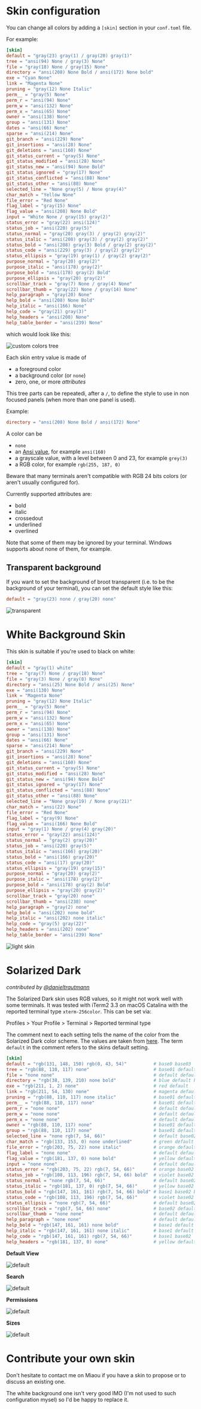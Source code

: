 
# Skin configuration

You can change all colors by adding a `[skin]` section in your `conf.toml` file.

For example:

```toml
[skin]
default = "gray(23) gray(1) / gray(20) gray(1)"
tree = "ansi(94) None / gray(3) None"
file = "gray(18) None / gray(15) None"
directory = "ansi(208) None Bold / ansi(172) None bold"
exe = "Cyan None"
link = "Magenta None"
pruning = "gray(12) None Italic"
perm__ = "gray(5) None"
perm_r = "ansi(94) None"
perm_w = "ansi(132) None"
perm_x = "ansi(65) None"
owner = "ansi(138) None"
group = "ansi(131) None"
dates = "ansi(66) None"
sparse = "ansi(214) None"
git_branch = "ansi(229) None"
git_insertions = "ansi(28) None"
git_deletions = "ansi(160) None"
git_status_current = "gray(5) None"
git_status_modified = "ansi(28) None"
git_status_new = "ansi(94) None Bold"
git_status_ignored = "gray(17) None"
git_status_conflicted = "ansi(88) None"
git_status_other = "ansi(88) None"
selected_line = "None gray(5) / None gray(4)"
char_match = "Yellow None"
file_error = "Red None"
flag_label = "gray(15) None"
flag_value = "ansi(208) None Bold"
input = "White None / gray(15) gray(2)"
status_error = "gray(22) ansi(124)"
status_job = "ansi(220) gray(5)"
status_normal = "gray(20) gray(3) / gray(2) gray(2)"
status_italic = "ansi(208) gray(3) / gray(2) gray(2)"
status_bold = "ansi(208) gray(3) Bold / gray(2) gray(2)"
status_code = "ansi(229) gray(3) / gray(2) gray(2)"
status_ellipsis = "gray(19) gray(1) / gray(2) gray(2)"
purpose_normal = "gray(20) gray(2)"
purpose_italic = "ansi(178) gray(2)"
purpose_bold = "ansi(178) gray(2) Bold"
purpose_ellipsis = "gray(20) gray(2)"
scrollbar_track = "gray(7) None / gray(4) None"
scrollbar_thumb = "gray(22) None / gray(14) None"
help_paragraph = "gray(20) None"
help_bold = "ansi(208) None Bold"
help_italic = "ansi(166) None"
help_code = "gray(21) gray(3)"
help_headers = "ansi(208) None"
help_table_border = "ansi(239) None"
```

which would look like this:

![custom colors tree](../img/20200525-custom-colors-panels.png)

Each skin entry value is made of

* a foreground color
* a background color (or `none`)
* zero, one, or more *attributes*

This tree parts can be repeatedi, after a `/`, to define the style to use in non focused panels (when more than one panel is used).

Example:

```toml
directory = "ansi(208) None Bold / ansi(172) None"
```

A color can be

* `none`
* an [Ansi value](https://en.wikipedia.org/wiki/ANSI_escape_code), for example `ansi(160)`
* a grayscale value, with a level between 0 and 23, for example `grey(3)`
* a RGB color, for example `rgb(255, 187, 0)`

Beware that many terminals aren't compatible with RGB 24 bits colors (or aren't usually configured for).

Currently supported attributes are:

* bold
* italic
* crossedout
* underlined
* overlined

Note that some of them may be ignored by your terminal. Windows supports about none of them, for example.

## Transparent background

If you want to set the background of broot transparent (i.e. to be the background of your terminal), you can set the default style like this:

```toml
default = "gray(23) none / gray(20) none"
```

![transparent](../img/20200529-transparent-broot.png)

# White Background Skin

This skin is suitable if you're used to black on white:

```toml
[skin]
default = "gray(1) white"
tree = "gray(7) None / gray(18) None"
file = "gray(3) None / gray(8) None"
directory = "ansi(25) None Bold / ansi(25) None"
exe = "ansi(130) None"
link = "Magenta None"
pruning = "gray(12) None Italic"
perm__ = "gray(5) None"
perm_r = "ansi(94) None"
perm_w = "ansi(132) None"
perm_x = "ansi(65) None"
owner = "ansi(138) None"
group = "ansi(131) None"
dates = "ansi(66) None"
sparse = "ansi(214) None"
git_branch = "ansi(229) None"
git_insertions = "ansi(28) None"
git_deletions = "ansi(160) None"
git_status_current = "gray(5) None"
git_status_modified = "ansi(28) None"
git_status_new = "ansi(94) None Bold"
git_status_ignored = "gray(17) None"
git_status_conflicted = "ansi(88) None"
git_status_other = "ansi(88) None"
selected_line = "None gray(19) / None gray(21)"
char_match = "ansi(22) None"
file_error = "Red None"
flag_label = "gray(9) None"
flag_value = "ansi(166) None Bold"
input = "gray(1) None / gray(4) gray(20)"
status_error = "gray(22) ansi(124)"
status_normal = "gray(2) gray(20)"
status_job = "ansi(220) gray(5)"
status_italic = "ansi(166) gray(20)"
status_bold = "ansi(166) gray(20)"
status_code = "ansi(17) gray(20)"
status_ellipsis = "gray(19) gray(15)"
purpose_normal = "gray(20) gray(2)"
purpose_italic = "ansi(178) gray(2)"
purpose_bold = "ansi(178) gray(2) Bold"
purpose_ellipsis = "gray(20) gray(2)"
scrollbar_track = "gray(20) none"
scrollbar_thumb = "ansi(238) none"
help_paragraph = "gray(2) none"
help_bold = "ansi(202) none bold"
help_italic = "ansi(202) none italic"
help_code = "gray(5) gray(22)"
help_headers = "ansi(202) none"
help_table_border = "ansi(239) None"
```

![light skin](../img/20200526-light-skin.png)

# Solarized Dark

*contributed by [@danieltrautmann](https://github.com/danieltrautmann)*

The Solarized Dark skin uses RGB values, so it might not work well with some
terminals. It was tested with iTerm2 3.3 on macOS Catalina with the reported
terminal type `xterm-256color`. This can be set via:

Profiles > Your Profile > Terminal > Reported terminal type

The comment next to each setting tells the name of the color from the Solarized
Dark color scheme. The values are taken from
[here](https://github.com/altercation/solarized#the-values). The term `default`
in the comment refers to the skins default setting.

```toml
[skin]
default = "rgb(131, 148, 150) rgb(0, 43, 54)"          # base0 base03
tree = "rgb(88, 110, 117) none"                        # base01 default
file = "none none"                                     # default default
directory = "rgb(38, 139, 210) none bold"              # blue default bold
exe = "rgb(211, 1, 2) none"                            # red default
link = "rgb(211, 54, 130) none"                        # magenta default
pruning = "rgb(88, 110, 117) none italic"              # base01 default italic
perm__ = "rgb(88, 110, 117) none"                      # base01 default
perm_r = "none none"                                   # default default
perm_w = "none none"                                   # default default
perm_x = "none none"                                   # default default
owner = "rgb(88, 110, 117) none"                       # base01 default
group = "rgb(88, 110, 117) none"                       # base01 default
selected_line = "none rgb(7, 54, 66)"                  # default base02
char_match = "rgb(133, 153, 0) none underlined"        # green default underlined
file_error = "rgb(203, 75, 22) none italic"            # orange default italic
flag_label = "none none"                               # default default
flag_value = "rgb(181, 137, 0) none bold"              # yellow default bold
input = "none none"                                    # default default
status_error = "rgb(203, 75, 22) rgb(7, 54, 66)"       # orange base02
status_job = "rgb(108, 113, 196) rgb(7, 54, 66) bold"  # violet base02 bold
status_normal = "none rgb(7, 54, 66)"                  # default base02
status_italic = "rgb(181, 137, 0) rgb(7, 54, 66)"      # yellow base02
status_bold = "rgb(147, 161, 161) rgb(7, 54, 66) bold" # base1 base02 bold
status_code = "rgb(108, 113, 196) rgb(7, 54, 66)"      # violet base02
status_ellipsis = "none rgb(7, 54, 66)"                # default base02
scrollbar_track = "rgb(7, 54, 66) none"                # base02 default
scrollbar_thumb = "none none"                          # default default
help_paragraph = "none none"                           # default default
help_bold = "rgb(147, 161, 161) none bold"             # base1 default bold
help_italic = "rgb(147, 161, 161) none italic"         # base1 default italic
help_code = "rgb(147, 161, 161) rgb(7, 54, 66)"        # base1 base02
help_headers = "rgb(181, 137, 0) none"                 # yellow default
```

**Default View**

![default](img/skins/solarized_dark/default.png)

**Search**

![default](img/skins/solarized_dark/search.png)

**Permissions**

![default](img/skins/solarized_dark/perms.png)

**Sizes**

![default](img/skins/solarized_dark/sizes.png)

# Contribute your own skin

Don't hesitate to contact me on Miaou if you have a skin to propose or to discuss an existing one.

The white background one isn't very good IMO (I'm not used to such configuration mysel) so I'd be happy to replace it.
